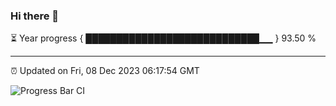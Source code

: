### Hi there 👋

⏳ Year progress { ████████████████████████████▁▁ } 93.50 %

---

⏰ Updated on Fri, 08 Dec 2023 06:17:54 GMT

![Progress Bar CI](https://github.com/liununu/liununu/workflows/Progress%20Bar%20CI/badge.svg)
